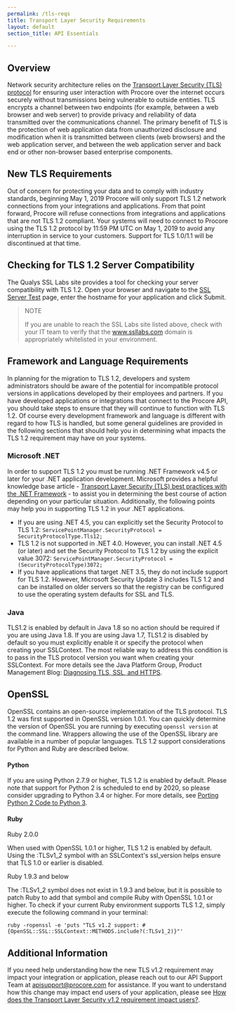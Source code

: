 ```yaml
---
permalink: /tls-reqs
title: Transport Layer Security Requirements
layout: default
section_title: API Essentials

---
```


## Overview

Network security architecture relies on the [Transport Layer Security (TLS) protocol](https://tools.ietf.org/html/rfc5246) for ensuring user interaction with Procore over the internet occurs securely without transmissions being vulnerable to outside entities.
TLS encrypts a channel between two endpoints (for example, between a web browser and web server) to provide privacy and reliability of data transmitted over the communications channel.
The primary benefit of TLS is the protection of web application data from unauthorized disclosure and modification when it is transmitted between clients (web browsers) and the web application server, and between the web application server and back end or other non-browser based enterprise components.

## New TLS Requirements

Out of concern for protecting your data and to comply with industry standards, beginning May 1, 2019 Procore will only support TLS 1.2 network connections from your integrations and applications.
From that point forward, Procore will refuse connections from integrations and applications that are not TLS 1.2 compliant.
Your systems will need to connect to Procore using the TLS 1.2 protocol by 11:59 PM UTC on May 1, 2019 to avoid any interruption in service to your customers.
Support for TLS 1.0/1.1 will be discontinued at that time.

## Checking for TLS 1.2 Server Compatibility

The Qualys SSL Labs site provides a tool for checking your server compatibility with TLS 1.2.
Open your browser and navigate to the [SSL Server Test](https://www.ssllabs.com/ssltest/index.html) page, enter the hostname for your application and click Submit.


> NOTE
>
> If you are unable to reach the SSL Labs site listed above, check with your IT team to verify that the www.ssllabs.com domain is appropriately whitelisted in your environment.

## Framework and Language Requirements

In planning for the migration to TLS 1.2, developers and system administrators should be aware of the potential for incompatible protocol versions in applications developed by their employees and partners.
If you have developed applications or integrations that connect to the Procore API, you should take steps to ensure that they will continue to function with TLS 1.2.
Of course every development framework and language is different with regard to how TLS is handled, but some general guidelines are provided in the following sections that should help you in determining what impacts the TLS 1.2 requirement may have on your systems.

### Microsoft .NET

In order to support TLS 1.2 you must be running .NET Framework v4.5 or later for your .NET application development.
Microsoft provides a helpful knowledge base article - [Transport Layer Security (TLS) best practices with the .NET Framework](https://docs.microsoft.com/en-us/dotnet/framework/network-programming/tls) - to assist you in determining the best course of action depending on your particular situation.
Additionally, the following points may help you in supporting TLS 1.2 in your .NET applications.

- If you are using .NET 4.5, you can explicitly set the Security Protocol to TLS 1.2: `ServicePointManager.SecurityProtocol = SecurityProtocolType.Tls12;`
- TLS 1.2 is not supported in .NET 4.0. However, you can install .NET 4.5 (or later) and set the Security Protocol to TLS 1.2 by using the explicit value 3072: `ServicePointManager.SecurityProtocol = (SecurityProtocolType)3072;`
- If you have applications that target .NET 3.5, they do not include support for TLS 1.2. However, Microsoft Security Update 3 includes TLS 1.2 and can be installed on older servers so that the registry can be configured to use the operating system defaults for SSL and TLS.

### Java

TLS1.2 is enabled by default in Java 1.8 so no action should be required if you are using Java 1.8.
If you are using Java 1.7, TLS1.2 is disabled by default so you must explicitly enable it or specify the protocol when creating your SSLContext.
The most reliable way to address this condition is to pass in the TLS protocol version you want when creating your SSLContext.
For more details see the Java Platform Group, Product Management Blog: [Diagnosing TLS, SSL, and HTTPS](https://blogs.oracle.com/java-platform-group/diagnosing-tls,-ssl,-and-https).

## OpenSSL

OpenSSL contains an open-source implementation of the TLS protocol.
TLS 1.2 was first supported in OpenSSL version 1.0.1.
You can quickly determine the version of OpenSSL you are running by executing `openssl version` at the command line.
Wrappers allowing the use of the OpenSSL library are available in a number of popular languages.
TLS 1.2 support considerations for Python and Ruby are described below.

#### Python

If you are using Python 2.7.9 or higher, TLS 1.2 is enabled by default.
Please note that support for Python 2 is scheduled to end by 2020, so please consider upgrading to Python 3.4 or higher.
For more details, see [Porting Python 2 Code to Python 3](https://docs.python.org/3/howto/pyporting.html).

#### Ruby

Ruby 2.0.0

When used with OpenSSL 1.0.1 or higher, TLS 1.2 is enabled by default.
Using the :TLSv1_2 symbol with an SSLContext's ssl_version helps ensure that TLS 1.0 or earlier is disabled.

Ruby 1.9.3 and below

The :TLSv1_2 symbol does not exist in 1.9.3 and below, but it is possible to patch Ruby to add that symbol and compile Ruby with OpenSSL 1.0.1 or higher.
To check if your current Ruby environment supports TLS 1.2, simply execute the following command in your terminal:

```
ruby -ropenssl -e 'puts "TLS v1.2 support: #{OpenSSL::SSL::SSLContext::METHODS.include?(:TLSv1_2)}"'
```

## Additional Information

If you need help understanding how the new TLS v1.2 requirement may impact your integration or application, please reach out to our API Support Team at <apisupport@procore.com> for assistance.
If you want to understand how this change may impact end users of your application, please see [How does the Transport Layer Security v1.2 requirement impact users?](https://support.procore.com/faq/how-does-tls-1-2-impact-users).
